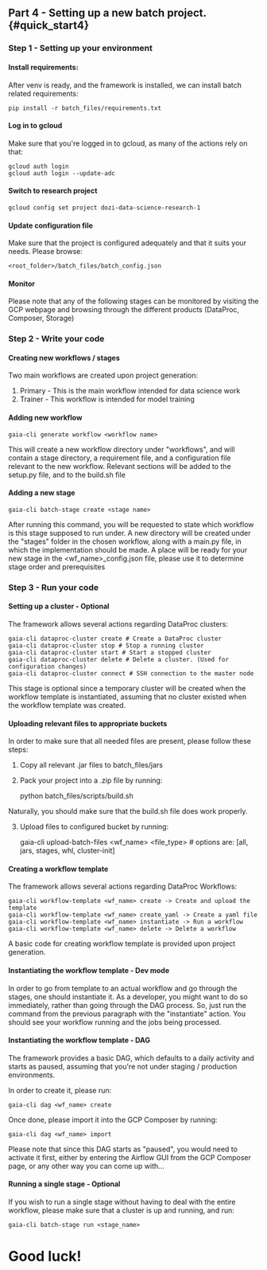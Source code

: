 ## Part 4 - Setting up a new batch project.{#quick_start4} 


### Step 1 - Setting up your environment

#### Install requirements:
After venv is ready, and the framework is installed, 
we can install batch related requirements:

    pip install -r batch_files/requirements.txt

#### Log in to gcloud
Make sure that you're logged in to gcloud, as many of the actions rely on that:

    gcloud auth login
    gcloud auth login --update-adc

#### Switch to research project
    gcloud config set project dozi-data-science-research-1

#### Update configuration file
Make sure that the project is configured adequately and that it suits your needs.
Please browse:

    <root_folder>/batch_files/batch_config.json

#### Monitor
Please note that any of the following stages can be monitored by visiting the GCP webpage and 
browsing through the different products (DataProc, Composer, Storage)

### Step 2 - Write your code

#### Creating new workflows / stages

Two main workflows are created upon project generation:
1. Primary - This is the main workflow intended for data science work
2. Trainer - This workflow is intended for model training

#### Adding new workflow
    gaia-cli generate workflow <workflow name>
This will create a new workflow directory under "workflows", and will contain a stage directory, 
a requirement file, and a configuration file relevant to the new workflow.
Relevant sections will be added to the setup.py file, and to the build.sh file

#### Adding a new stage
    gaia-cli batch-stage create <stage name>
After running this command, you will be requested to state which workflow is this stage supposed to run under. 
A new directory will be created under the "stages" folder in the chosen workflow, along with a main.py file, in which 
the implementation should be made.
A place will be ready for your new stage in the <wf_name>_config.json file, please use it to determine
stage order and prerequisites

### Step 3 - Run your code

#### Setting up a cluster - Optional
The framework allows several actions regarding DataProc clusters:

    gaia-cli dataproc-cluster create # Create a DataProc cluster
    gaia-cli dataproc-cluster stop # Stop a running cluster
    gaia-cli dataproc-cluster start # Start a stopped cluster
    gaia-cli dataproc-cluster delete # Delete a cluster. (Used for configuration changes)
    gaia-cli dataproc-cluster connect # SSH connection to the master node
This stage is optional since a temporary cluster will be created when the workflow template is instantiated, assuming 
that no cluster existed when the workflow template was created.

#### Uploading relevant files to appropriate buckets
In order to make sure that all needed files are present, please follow these steps:
1. Copy all relevant .jar files to batch_files/jars
2. Pack your project into a .zip file by running:


    python batch_files/scripts/build.sh
               
Naturally, you should make sure that the build.sh file does work properly.

3. Upload files to configured bucket by running:

    
    gaia-cli upload-batch-files <wf_name> <file_type> # options are: [all, jars, stages, whl, cluster-init]

#### Creating a workflow template
The framework allows several actions regarding DataProc Workflows:

    gaia-cli workflow-template <wf_name> create -> Create and upload the template
    gaia-cli workflow-template <wf_name> create_yaml -> Create a yaml file
    gaia-cli workflow-template <wf_name> instantiate -> Run a workflow
    gaia-cli workflow-template <wf_name> delete -> Delete a workflow

A basic code for creating workflow template is provided upon project generation.


#### Instantiating the workflow template - Dev mode
In order to go from template to an actual workflow and go through the stages, 
one should instantiate it. As a developer, you might want to do so immediately, 
rather than going through the DAG process. So, just run the command from the previous paragraph with 
the "instantiate" action. You should see your workflow running and the jobs being processed.

#### Instantiating the workflow template - DAG
The framework provides a basic DAG, which defaults to a daily activity and starts 
as paused, assuming that you're not under staging / production environments.

In order to create it, please run:

    gaia-cli dag <wf_name> create

Once done, please import it into the GCP Composer by running:
    
    gaia-cli dag <wf_name> import

Please note that since this DAG starts as "paused", you would need to activate it first, either by
entering the Airflow GUI from the GCP Composer page, or any other way you can come up with...

#### Running a single stage - Optional
If you wish to run a single stage without having to deal with the entire workflow, please make sure
that a cluster is up and running, and run:

    gaia-cli batch-stage run <stage_name>

# Good luck!
